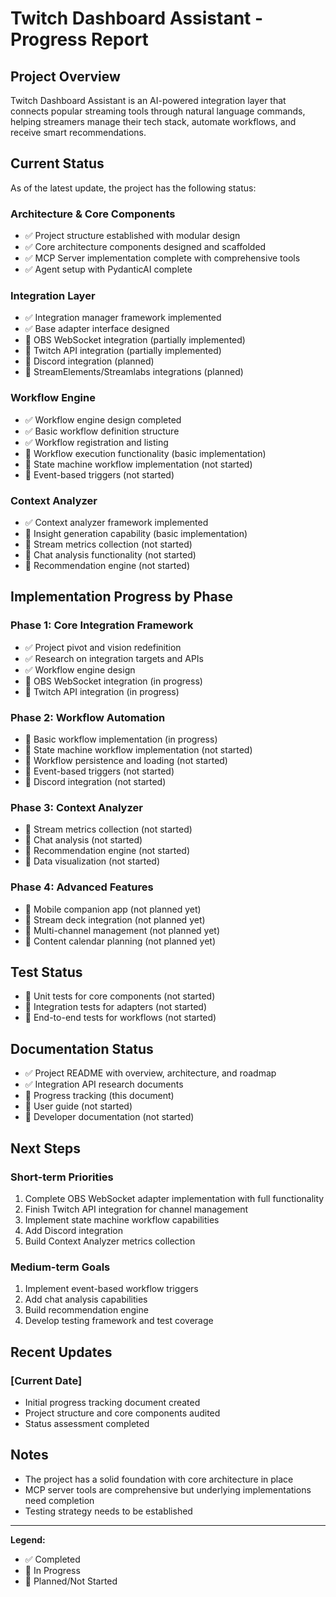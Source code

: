 # Twitch Dashboard Assistant - Progress Report

## Project Overview
Twitch Dashboard Assistant is an AI-powered integration layer that connects popular streaming tools through natural language commands, helping streamers manage their tech stack, automate workflows, and receive smart recommendations.

## Current Status
As of the latest update, the project has the following status:

### Architecture & Core Components
- ✅ Project structure established with modular design
- ✅ Core architecture components designed and scaffolded
- ✅ MCP Server implementation complete with comprehensive tools
- ✅ Agent setup with PydanticAI complete

### Integration Layer
- ✅ Integration manager framework implemented
- ✅ Base adapter interface designed
- 🔄 OBS WebSocket integration (partially implemented)
- 🔄 Twitch API integration (partially implemented)
- 📝 Discord integration (planned)
- 📝 StreamElements/Streamlabs integrations (planned)

### Workflow Engine
- ✅ Workflow engine design completed
- ✅ Basic workflow definition structure
- ✅ Workflow registration and listing
- 🔄 Workflow execution functionality (basic implementation)
- 📝 State machine workflow implementation (not started)
- 📝 Event-based triggers (not started)

### Context Analyzer
- ✅ Context analyzer framework implemented
- 🔄 Insight generation capability (basic implementation)
- 📝 Stream metrics collection (not started)
- 📝 Chat analysis functionality (not started)
- 📝 Recommendation engine (not started)

## Implementation Progress by Phase

### Phase 1: Core Integration Framework
- ✅ Project pivot and vision redefinition
- ✅ Research on integration targets and APIs
- ✅ Workflow engine design
- 🔄 OBS WebSocket integration (in progress)
- 🔄 Twitch API integration (in progress)

### Phase 2: Workflow Automation
- 🔄 Basic workflow implementation (in progress)
- 📝 State machine workflow implementation (not started)
- 📝 Workflow persistence and loading (not started)
- 📝 Event-based triggers (not started)
- 📝 Discord integration (not started)

### Phase 3: Context Analyzer
- 📝 Stream metrics collection (not started)
- 📝 Chat analysis (not started)
- 📝 Recommendation engine (not started)
- 📝 Data visualization (not started)

### Phase 4: Advanced Features
- 📝 Mobile companion app (not planned yet)
- 📝 Stream deck integration (not planned yet)
- 📝 Multi-channel management (not planned yet)
- 📝 Content calendar planning (not planned yet)

## Test Status
- 📝 Unit tests for core components (not started)
- 📝 Integration tests for adapters (not started)
- 📝 End-to-end tests for workflows (not started)

## Documentation Status
- ✅ Project README with overview, architecture, and roadmap
- ✅ Integration API research documents
- 🔄 Progress tracking (this document)
- 📝 User guide (not started)
- 📝 Developer documentation (not started)

## Next Steps

### Short-term Priorities
1. Complete OBS WebSocket adapter implementation with full functionality
2. Finish Twitch API integration for channel management
3. Implement state machine workflow capabilities
4. Add Discord integration
5. Build Context Analyzer metrics collection

### Medium-term Goals
1. Implement event-based workflow triggers
2. Add chat analysis capabilities
3. Build recommendation engine
4. Develop testing framework and test coverage

## Recent Updates

### [Current Date]
- Initial progress tracking document created
- Project structure and core components audited
- Status assessment completed

## Notes
- The project has a solid foundation with core architecture in place
- MCP server tools are comprehensive but underlying implementations need completion
- Testing strategy needs to be established

---

**Legend:**
- ✅ Completed
- 🔄 In Progress
- 📝 Planned/Not Started
